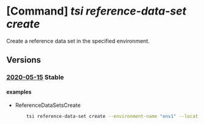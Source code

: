 # [Command] _tsi reference-data-set create_

Create a reference data set in the specified environment.

## Versions

### [2020-05-15](/Resources/mgmt-plane/L3N1YnNjcmlwdGlvbnMve30vcmVzb3VyY2Vncm91cHMve30vcHJvdmlkZXJzL21pY3Jvc29mdC50aW1lc2VyaWVzaW5zaWdodHMvZW52aXJvbm1lbnRzL3t9L3JlZmVyZW5jZWRhdGFzZXRzL3t9/2020-05-15.xml) **Stable**

<!-- mgmt-plane /subscriptions/{}/resourcegroups/{}/providers/microsoft.timeseriesinsights/environments/{}/referencedatasets/{} 2020-05-15 -->

#### examples

- ReferenceDataSetsCreate
    ```bash
        tsi reference-data-set create --environment-name "env1" --location westus --key-properties name="DeviceId1" type="String" --key-properties name="DeviceFloor" type="Double" --name "rds1" --resource-group "rg1"
    ```

